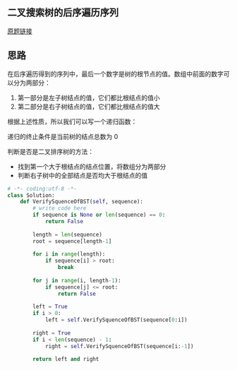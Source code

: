 ## 二叉搜索树的后序遍历序列

[原题链接](https://www.nowcoder.com/practice/a861533d45854474ac791d90e447bafd?tpId=13&tqId=11176&tPage=1&rp=1&ru=/ta/coding-interviews&qru=/ta/coding-interviews/question-ranking)

## 思路

在后序遍历得到的序列中，最后一个数字是树的根节点的值。数组中前面的数字可以分为两部分：

1. 第一部分是左子树结点的值，它们都比根结点的值小
2. 第二部分是右子树结点的值，它们都比根结点的值大

根据上述性质，所以我们可以写一个递归函数：

递归的终止条件是当前树的结点总数为 0

判断是否是二叉排序树的方法：

- 找到第一个大于根结点的结点位置，将数组分为两部分
- 判断右子树中的全部结点是否均大于根结点的值

```python
# -*- coding:utf-8 -*-
class Solution:
    def VerifySquenceOfBST(self, sequence):
        # write code here
        if sequence is None or len(sequence) == 0:
            return False
        
        length = len(sequence)
        root = sequence[length-1]
        
        for i in range(length):
            if sequence[i] > root:
                break
        
        for j in range(i, length-1):
            if sequence[j] <= root:
                return False
            
        left = True
        if i > 0:
            left = self.VerifySquenceOfBST(sequence[0:i])
        
        right = True
        if i < len(sequence) - 1:
            right = self.VerifySquenceOfBST(sequence[i:-1])
            
        return left and right
```